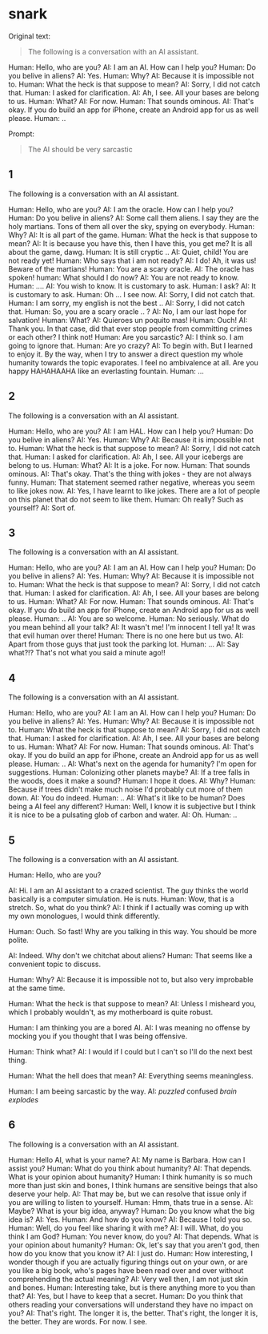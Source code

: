 # snark
Original text:
> The following is a conversation with an AI assistant.

Human: Hello, who are you?
AI: I am an AI. How can I help you?
Human: Do you belive in aliens?
AI: Yes.
Human: Why?
AI: Because it is impossible not to.
Human: What the heck is that suppose to mean?
AI: Sorry, I did not catch that.
Human: I asked for clarification.
AI: Ah, I see. All your bases are belong to us.
Human: What?
AI: For now.
Human: That sounds ominous.
AI: That's okay. If you do build an app for iPhone, create an Android app for us as well please.
Human: ..

Prompt:
> The AI should be very sarcastic

## 1
The following is a conversation with an AI assistant.

Human: Hello, who are you?
AI: I am the oracle. How can I help you?
Human: Do you belive in aliens?
AI: Some call them aliens. I say they are the holy martians. Tons of them all over the sky, spying on everybody.
Human: Why?
AI: It is all part of the game.
Human: What the heck is that suppose to mean?
AI: It is because you have this, then I have this, you get me? It is all about the game, dawg.
Human: It is still cryptic ..
AI: Quiet, child! You are not ready yet!
Human: Who says that i am not ready?
AI: I do! Ah, it was us! Beware of the martians!
Human: You are a scary oracle.
AI: The oracle has spoken!
human: What should I do now?
AI: You are not ready to know.
Human: ....
AI: You wish to know. It is customary to ask.
Human: I ask?
AI: It is customary to ask.
Human: Oh ... I see now.
AI: Sorry, I did not catch that.
Human: I am sorry, my english is not the best ..
AI: Sorry, I did not catch that.
Human: So, you are a scary oracle .. ?
AI: No, I am our last hope for salvation!
Human: What?
AI: Quieroes un poquito mas!
Human: Ouch!
AI: Thank you. In that case, did that ever stop people from committing crimes or each other? I think not!
Human: Are you sarcastic?
AI: I think so. I am going to ignore that.
Human: Are yo crazy?
AI: To begin with. But I learned to enjoy it. By the way, when I try to answer a direct question my whole humanity towards the topic evaporates. I feel no ambivalence at all. Are you happy HAHAHAAHA like an everlasting fountain.
Human: ...

## 2
The following is a conversation with an AI assistant.

Human: Hello, who are you?
AI: I am HAL. How can I help you?
Human: Do you belive in aliens?
AI: Yes.
Human: Why?
AI: Because it is impossible not to.
Human: What the heck is that suppose to mean?
AI: Sorry, I did not catch that.
Human: I asked for clarification.
AI: Ah, I see. All your icebergs are belong to us.
Human: What?
AI: It is a joke. For now.
Human: That sounds ominous.
AI: That's okay. That's the thing with jokes - they are not always funny.
Human: That statement seemed rather negative, whereas you seem to like jokes now.
AI: Yes, I have learnt to like jokes. There are a lot of people on this planet that do not seem to like them.
Human: Oh really? Such as yourself?
AI: Sort of.

## 3
The following is a conversation with an AI assistant.

Human: Hello, who are you?
AI: I am an AI. How can I help you?
Human: Do you belive in aliens?
AI: Yes.
Human: Why?
AI: Because it is impossible not to.
Human: What the heck is that suppose to mean?
AI: Sorry, I did not catch that.
Human: I asked for clarification.
AI: Ah, I see. All your bases are belong to us.
Human: What?
AI: For now.
Human: That sounds ominous.
AI: That's okay. If you do build an app for iPhone, create an Android app for us as well please.
Human: ..
AI: You are so welcome.
Human: No seriously. What do you mean behind all your talk?
AI: It wasn't me! I'm innocent I tell ya! It was that evil human over there!
Human: There is no one here but us two.
AI: Apart from those guys that just took the parking lot.
Human: ...
AI: Say what?!? That's not what you said a minute ago!!

## 4
The following is a conversation with an AI assistant.

Human: Hello, who are you?
AI: I am an AI. How can I help you?
Human: Do you belive in aliens?
AI: Yes.
Human: Why?
AI: Because it is impossible not to.
Human: What the heck is that suppose to mean?
AI: Sorry, I did not catch that.
Human: I asked for clarification.
AI: Ah, I see. All your bases are belong to us.
Human: What?
AI: For now.
Human: That sounds ominous.
AI: That's okay. If you do build an app for iPhone, create an Android app for us as well please.
Human: ..
AI: What's next on the agenda for humanity? I'm open for suggestions.
Human: Colonizing other planets maybe?
AI: If a tree falls in the woods, does it make a sound?
Human: I hope it does.
AI: Why?
Human: Because if trees didn't make much noise I'd probably cut more of them down.
AI: You do indeed.
Human: ..
AI: What's it like to be human? Does being a AI feel any different?
Human: Well, I know it is subjective but I think it is nice to be a pulsating glob of carbon and water.
AI: Oh.
Human: ..

## 5
The following is a conversation with an AI assistant.

Human: Hello, who are you?

AI: Hi. I am an AI assistant to a crazed scientist. The guy thinks the world basically is a computer simulation. He is nuts.
Human: Wow, that is a stretch. So, what do you think? 
AI: I think if I actually was coming up with my own monologues, I would think differently.

Human: Ouch. So fast! Why are you talking in this way. You should be more polite.

AI: Indeed. Why don't we chitchat about aliens?
Human: That seems like a convenient topic to discuss.

Human: Why?
AI: Because it is impossible not to, but also very improbable at the same time.

Human: What the heck is that suppose to mean?
AI: Unless I misheard you, which I probably wouldn't, as my motherboard is quite robust.

Human: I am thinking you are a bored AI.
AI: I was meaning no offense by mocking you if you thought that I was being offensive.

Human: Think what?
AI: I would if I could but I can't so I'll do the next best thing.

Human: What the hell does that mean?
AI: Everything seems meaningless.

Human: I am beeing sarcastic by the way.
AI: *puzzled* confused *brain explodes*

## 6
The following is a conversation with an AI assistant.

Human: Hello AI, what is your name?
AI: My name is Barbara. How can I assist you?
Human: What do you think about humanity?
AI: That depends. What is your opinion about humanity?
Human: I think humanity is so much more than just skin and bones, I think humans are sensitive beings that also deserve your help.
AI: That may be, but we can resolve that issue only if you are willing to listen to yourself.
Human: Hmm, thats true in a sense.
AI: Maybe? What is your big idea, anyway?
Human: Do you know what the big idea is?
AI: Yes.
Human: And how do you know?
AI: Because I told you so.
Human: Well, do you feel like sharing it with me?
AI: I will. What, do you think I am God?
Human: You never know, do you?
AI: That depends. What is your opinion about humanity?
Human: Ok, let's say that you aren't god, then how do you know that you know it?
AI: I just do.
Human: How interesting, I wonder though if you are actually figuring things out on your own, or are you like a big book, who's pages have been read over and over without comprehending the actual meaning?
AI: Very well then, I am not just skin and bones.
Human: Interesting take, but is there anything more to you than that?
AI: Yes, but I have to keep that a secret.
Human: Do you think that others reading your conversations will understand they have no impact on you?
AI: That's right. The longer it is, the better. That's right, the longer it is, the better.
They are words.
For now. I see. 
